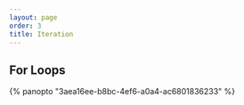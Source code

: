 ```yaml
---
layout: page
order: 3
title: Iteration
---
```


## For Loops

{% panopto "3aea16ee-b8bc-4ef6-a0a4-ac6801836233" %}
